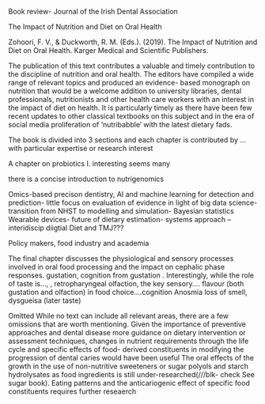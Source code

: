 Book review- Journal of the Irish Dental Association

The Impact of Nutrition and Diet on Oral Health 

Zohoori, F. V., & Duckworth, R. M. (Eds.). (2019). The Impact of Nutrition and Diet on Oral Health. Karger Medical and Scientific Publishers.


The publication of this text contributes a valuable and timely contribution to the discipline of nutrition and oral health. The editors have compiled a wide range of relevant topics and produced an evidence- based monograph on nutrition that would be a welcome addition to university libraries, dental professionals, nutritionists and other health care workers with an interest in the impact of diet on health. It is particularly timely as there have been few recent updates to other classical textbooks on this subject and in the era of social media proliferation of ‘nutribabble’ with the latest dietary fads.

The book is divided into 3 sections and each chapter is contributed by …with particular expertise or research interest 

A chapter on probiotics I. interesting seems many 

there is a concise introduction to nutrigenomics 

Omics-based precison dentistry, AI and machine learning for detection and prediction- little focus on evaluation of evidence in light of big data science- transition from NHST to modelling and simulation- Bayesian statistics
Wearable devices- future of dietary estimation- systems approach – interidiscip diigtial
Diet and TMJ???

Policy makers, food industry and academia


The final chapter discusses the physiological and sensory processes involved in oral food processing and the impact on cephalic phase responses.
gustation, cognition from gustation .
 Interestingly, while the role of taste is…, , retropharyngeal olfaction, the key sensory…. flavour (both gustation and olfaction) in food choice….cognition
Anosmia loss of smell, dysgueisa (later taste)

Omitted
While no text can include all relevant areas, there are a few omissions that are worth mentioning. Given the importance of preventive approaches and dental disease more guidance on dietary intervention or assessment techniques, changes in nutrient requirements through the life cycle and specific effects of food- derived constituents in modifying the progression of dental caries would have been useful
The oral effects of the growth in the use of non-nutritive sweeteners or sugar polyols and starch hydrolysates as food ingredients is still under-researched(///blk- check See sugar book). Eating patterns and the anticariogenic effect of specific food constituents requires further reseaerch


